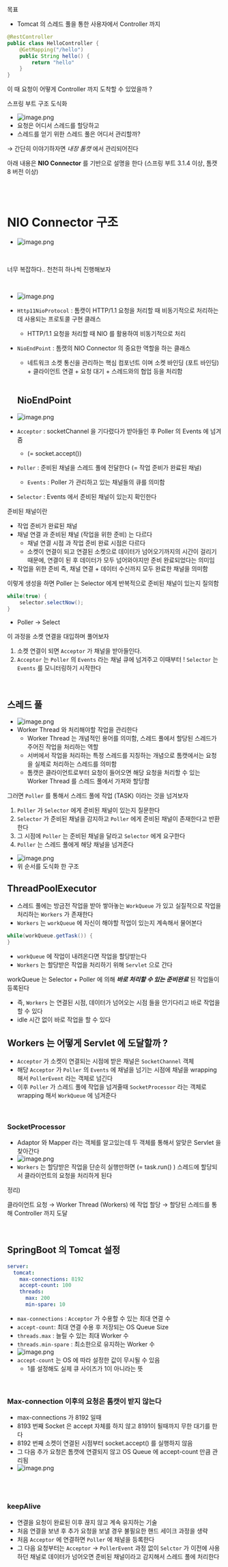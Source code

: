 목표

- Tomcat 의 스레드 풀을 통한 사용자에서 Controller 까지

```java
@RestController
public class HelloController {
    @GetMapping("/hello")
    public String hello() {
        return "hello"
    }
}
```

이 때 요청이 어떻게 Controller 까지 도착할 수 있었을까 ?

스프링 부트 구조 도식화

- ![image.png](./images/image_2.png)
- 요청은 어디서 스레드를 할당하고
- 스레드를 얻기 위한 스레드 풀은 어디서 관리할까?

→ 간단히 이야기하자면 _내장 톰캣_ 에서 관리되어진다

아래 내용은 **NIO Connector** 를 기반으로 설명을 한다 (스프링 부트 3.1.4 이상, 톰캣 8 버전 이상)

</br>
</br>

# NIO Connector 구조

- ![image.png](./images/image_3.png)

</br>

너무 복잡하다.. 천천히 하나씩 진행해보자

</br>

- ![image.png](./images/image_4.png)
- `Http11NioProtocol` : 톰캣이 HTTP/1.1 요청을 처리할 때 비동기적으로 처리하는데 사용되는 프로토콜 구현 클래스
  - HTTP/1.1 요청을 처리할 때 NIO 를 활용하여 비동기적으로 처리
- `NioEndPoint` : 톰캣의 NIO Connector 의 중요한 역할을 하는 클래스

  - 네트워크 소켓 통신을 관리하는 핵심 컴포넌트 이며 소켓 바인딩 (포트 바인딩) + 클라이언트 연결 + 요청 대기 + 스레드와의 협업 등을 처리함

  </br>

  ## NioEndPoint

- ![image.png](./images/image_5.png)
- `Acceptor` : socketChannel 을 기다렸다가 받아들인 후 Poller 의 Events 에 넘겨줌
  - (= socket.accept())
- `Poller` : 준비된 채널을 스레드 풀에 전달한다 (= 작업 준비가 완료된 채널)
  - `Events` : Poller 가 관리하고 있는 채널들의 큐를 의미함
- `Selector` : Events 에서 준비된 채널이 있는지 확인한다

준비된 채널이란

- 작업 준비가 완료된 채널
- 채널 연결 과 준비된 채널 (작업을 위한 준비) 는 다르다
  - 채널 연결 시점 과 작업 준비 완료 시점은 다르다
  - 소켓이 연결이 되고 연결된 소켓으로 데이터가 넘어오기까지의 시간이 걸리기 때문에, 연결이 된 후 데이터가 모두 넘어와야지만 준비 완료되었다는 의미임
- 작업을 위한 준비 즉, 채널 연결 + 데이터 수신까지 모두 완료한 채널을 의미함

이렇게 생성을 하면 Poller 는 Selector 에게 반복적으로 준비된 채널이 있는지 질의함

```java
while(true) {
    selector.selectNow();
}
```

- Poller → Select

이 과정을 소켓 연결을 대입하며 풀어보자

1. 소켓 연결이 되면 `Acceptor` 가 채널을 받아들인다.
2. `Acceptor` 는 `Poller` 의 `Events` 라는 채널 큐에 넘겨주고 이때부터 ! `Selector` 는 `Events` 를 모니터링하기 시작한다

</br>

## 스레드 풀

- ![image.png](./images/image_6.png)
- Worker Thread 와 처리해야할 작업을 관리한다
  - Worker Thread 는 개념적인 용어를 의미함, 스레드 풀에서 할당된 스레드가 주어진 작업을 처리하는 역할
  - 서버에서 작업을 처리하는 특정 스레드를 지칭하는 개념으로 톰캣에서는 요청을 실제로 처리하는 스레드를 의미함
  - 톰캣은 클라이언트로부터 요청이 들어오면 해당 요청을 처리할 수 있는 Worker Thread 를 스레드 풀에서 가져와 할당함

그러면 `Poller` 를 통해서 스레드 풀에 작업 (TASK) 이라는 것을 넘겨보자

1. `Poller` 가 `Selector` 에게 준비된 채널이 있는지 질문한다
2. `Selector` 가 준비된 채널을 감지하고 `Poller` 에게 준비된 채널이 존재한다고 반환한다
3. 그 시점에 `Poller` 는 준비된 채널을 달라고 `Selector` 에게 요구한다
4. `Poller` 는 스레드 풀에게 해당 채널을 넘겨준다

- ![image.png](./images/image_7.png)
- 위 순서를 도식화 한 구조

## ThreadPoolExecutor

- 스레드 풀에는 방금전 작업을 받아 쌓아놓는 `WorkQueue` 가 있고 실질적으로 작업을 처리하는 `Workers` 가 존재한다
- `Workers` 는 `workQueue` 에 자신이 해야할 작업이 있는지 계속해서 물어본다

```java
while(workQueue.getTask()) {
}
```

- `workQueue` 에 작업이 내려온다면 작업을 할당받는다
- `Workers` 는 할당받은 작업을 처리하기 위해 `Servlet` 으로 간다

workQueue 는 Selector + Poller 에 의해 **_바로 처리할 수 있는 준비완료_** 된 작업들이 등록된다

- 즉, `Workers` 는 연결된 시점, 데이터가 넘어오는 시점 들을 안기다리고 바로 작업을 할 수 있다
- idle 시간 없이 바로 작업을 할 수 있다

## Workers 는 어떻게 Servlet 에 도달할까 ?

- `Acceptor` 가 소켓이 연결되는 시점에 받은 채널은 `SocketChannel` 객체
- 해당 `Acceptor` 가 `Poller` 의 `Events` 에 채널을 넘기는 시점에 채널을 wrapping 해서 `PollerEvent` 라는 객체로 넘긴다
- 이후 `Poller` 가 스레드 풀에 작업을 넘겨줄때 `SocketProcessor` 라는 객체로 wrapping 해서 `WorkQueue` 에 넘겨준다

</br>

### SocketProcessor

- Adaptor 와 Mapper 라는 객체를 알고있는데 두 객체를 통해서 알맞은 Servlet 을 찾아간다
- ![image.png](./images/image_8.png)
- `Workers` 는 할당받은 작업을 단순히 실행만하면 (= task.run() ) 스레드에 할당되서 클라이언트의 요청을 처리하게 된다

정리)

클라이언트 요청 → Worker Thread (Workers) 에 작업 할당 → 할당된 스레드를 통해 Controller 까지 도달

</br>

## SpringBoot 의 Tomcat 설정

```yaml
server:
  tomcat:
    max-connections: 8192
    accept-count: 100
    threads:
      max: 200
      min-spare: 10
```

- `max-connections` : `Acceptor` 가 수용할 수 있는 최대 연결 수
- `accept-count`: 최대 연결 수용 후 저장되는 OS Queue Size
- `threads.max` : 늘릴 수 있는 최대 Worker 수
- `threads.min-spare` : 최소한으로 유지하는 Worker 수
- ![image.png](./images/image_9.png)
- `accept-count` 는 OS 에 따라 설정한 값이 무시될 수 있음
  - 1를 설정해도 실제 큐 사이즈가 1이 아니라는 뜻

</br>

### Max-connection 이후의 요청은 톰캣이 받지 않는다

- max-connections 가 8192 일때
- 8193 번째 Socket 은 accept 자체를 하지 않고 8191이 될때까지 무한 대기를 한다
- 8192 번째 소켓이 연결된 시점부터 socket.accept() 를 실행하지 않음
- 그 다음 추가 요청은 톰캣에 연결되지 않고 OS Queue 에 accept-count 만큼 관리됨
- ![image.png](./images/image_10.png)

</br>
</br>

### keepAlive

- 연결을 요청이 완료된 이후 끊지 않고 계속 유지하는 기술
- 처음 연결을 보낸 후 추가 요청을 보낼 경우 불필요한 핸드 세이크 과정을 생략
- 처음 `Acceptor` 에 연결하면 `Poller` 에 채널을 등록한다
- 그 다음 요청부터는 `Acceptor` → `PollerEvent` 과정 없이 `Selctor` 가 이전에 사용하던 채널로 데이터가 넘어오면 준비된 채널이라고 감지해서 스레드 풀에 처리한다
